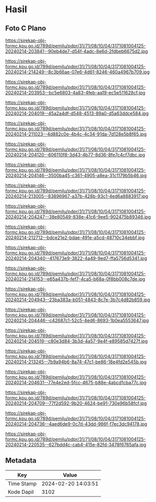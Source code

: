 # Hasil

## Foto C Plano

https://sirekap-obj-formc.kpu.go.id/789d/pemilu/pdpr/31/71/08/10/04/3171081004125-20240214-203841--90eb4de7-d54f-4adc-8e6d-2fdbeb6675d2.jpg

https://sirekap-obj-formc.kpu.go.id/789d/pemilu/pdpr/31/71/08/10/04/3171081004125-20240214-214249--8c3b66ae-07e6-4d61-8246-460a4967b709.jpg

https://sirekap-obj-formc.kpu.go.id/789d/pemilu/pdpr/31/71/08/10/04/3171081004125-20240214-203953--bc5e6803-4a83-4feb-aa19-ec5e511628cf.jpg

https://sirekap-obj-formc.kpu.go.id/789d/pemilu/pdpr/31/71/08/10/04/3171081004125-20240214-204019--45a2a4df-d548-4513-89a0-d5a63ddce584.jpg

https://sirekap-obj-formc.kpu.go.id/789d/pemilu/pdpr/31/71/08/10/04/3171081004125-20240214-211023--4d882c0e-4b4c-4c34-91da-7d128e5b8f65.jpg

https://sirekap-obj-formc.kpu.go.id/789d/pemilu/pdpr/31/71/08/10/04/3171081004125-20240214-204120--606110f8-3d43-4b77-8d36-8fe7c4cf7dbc.jpg

https://sirekap-obj-formc.kpu.go.id/789d/pemilu/pdpr/31/71/08/10/04/3171081004125-20240214-204146--3500ba45-c361-4905-a8ea-31c1179b5b46.jpg

https://sirekap-obj-formc.kpu.go.id/789d/pemilu/pdpr/31/71/08/10/04/3171081004125-20240214-213005--83896967-a37b-428b-93c1-4ed6a8883917.jpg

https://sirekap-obj-formc.kpu.go.id/789d/pemilu/pdpr/31/71/08/10/04/3171081004125-20240214-204247--38e80549-838e-41c6-9ee5-902475b89346.jpg

https://sirekap-obj-formc.kpu.go.id/789d/pemilu/pdpr/31/71/08/10/04/3171081004125-20240214-212712--bdce21e2-bdae-491e-a5cd-48710c34ebbf.jpg

https://sirekap-obj-formc.kpu.go.id/789d/pemilu/pdpr/31/71/08/10/04/3171081004125-20240214-204340--417673e9-3822-4a49-9ed7-ffa5756d5341.jpg

https://sirekap-obj-formc.kpu.go.id/789d/pemilu/pdpr/31/71/08/10/04/3171081004125-20240214-214153--e65a437b-fef7-4ca5-b68a-0f8bb008c7de.jpg

https://sirekap-obj-formc.kpu.go.id/789d/pemilu/pdpr/31/71/08/10/04/3171081004125-20240214-204943--23ba383a-b051-4843-8c7e-3b7c4d82b859.jpg

https://sirekap-obj-formc.kpu.go.id/789d/pemilu/pdpr/31/71/08/10/04/3171081004125-20240214-204446--c42687c1-52c5-4ed6-8693-1b0ea5553647.jpg

https://sirekap-obj-formc.kpu.go.id/789d/pemilu/pdpr/31/71/08/10/04/3171081004125-20240214-204519--c80e3d84-3b3d-4a57-9e4f-e89585d7427f.jpg

https://sirekap-obj-formc.kpu.go.id/789d/pemilu/pdpr/31/71/08/10/04/3171081004125-20240214-213245--7b9a94b6-8a74-47c1-be86-18e4fd2e545b.jpg

https://sirekap-obj-formc.kpu.go.id/789d/pemilu/pdpr/31/71/08/10/04/3171081004125-20240214-204631--77e4e2ed-5fcc-4675-b88e-4abcd1cba77c.jpg

https://sirekap-obj-formc.kpu.go.id/789d/pemilu/pdpr/31/71/08/10/04/3171081004125-20240214-204709--77f2d592-9b20-4624-be91-730e96b58fcf.jpg

https://sirekap-obj-formc.kpu.go.id/789d/pemilu/pdpr/31/71/08/10/04/3171081004125-20240214-204736--4aed6de9-0c7d-43dd-986f-f7ec3dc94178.jpg

https://sirekap-obj-formc.kpu.go.id/789d/pemilu/pdpr/31/71/08/10/04/3171081004125-20240214-220535--627bdd4c-cab4-415e-82fd-3478f6765afa.jpg


## Metadata

| Key        | Value               |
| ---------- | ------------------- |
| Time Stamp | 2024-02-20 14:03:51 |
| Kode Dapil | 3102                |



